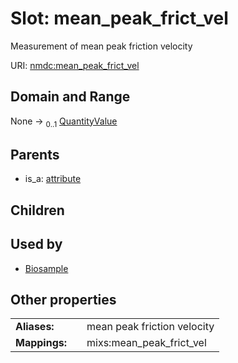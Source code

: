 
# Slot: mean_peak_frict_vel


Measurement of mean peak friction velocity

URI: [nmdc:mean_peak_frict_vel](https://microbiomedata/meta/mean_peak_frict_vel)


## Domain and Range

None &#8594;  <sub>0..1</sub> [QuantityValue](QuantityValue.md)

## Parents

 *  is_a: [attribute](attribute.md)

## Children


## Used by

 * [Biosample](Biosample.md)

## Other properties

|  |  |  |
| --- | --- | --- |
| **Aliases:** | | mean peak friction velocity |
| **Mappings:** | | mixs:mean_peak_frict_vel |

